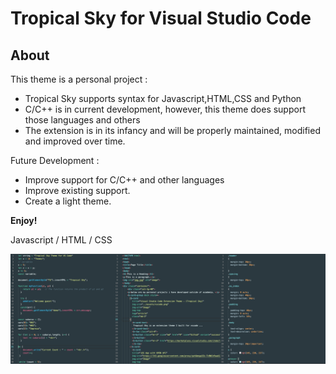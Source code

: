 # Tropical Sky for Visual Studio Code 
## About
This theme is a personal project :

* Tropical Sky supports syntax for Javascript,HTML,CSS and Python 
* C/C++ is in current development, however, this theme does support those languages and others
* The extension is in its infancy and will be properly maintained, modified and improved over time. 
 

Future Development :

* Improve support for C/C++ and other languages
* Improve existing support. 
* Create a light theme. 


**Enjoy!**

Javascript / HTML / CSS

![](assets/js-html-css.png)

